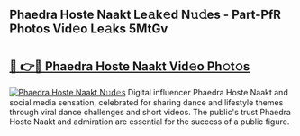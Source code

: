 ## Phaedra Hoste Naakt Le𝚊k𝚎d N𝚞𝚍es - Part-PfR Photos Vid𝚎o Le𝚊ks 5MtGv

# <h2><a href="http://fb055cd.evod.top/?m=Phaedra+Hoste+Naakt">🔗 👉🔴 Phaedra Hoste Naakt Vid𝚎o Ph𝚘t𝚘s</a></h2>

[![Phaedra Hoste Naakt N𝚞d𝚎s](https://i.imgur.com/8V9OHl7.gif)](http://fb055cd.evod.top/?m=Phaedra+Hoste+Naakt)
Digital influencer Phaedra Hoste Naakt and social media sensation, celebrated for sharing dance and lifestyle themes through viral dance challenges and short videos. The public's trust Phaedra Hoste Naakt and admiration are essential for the success of a public figure. 
